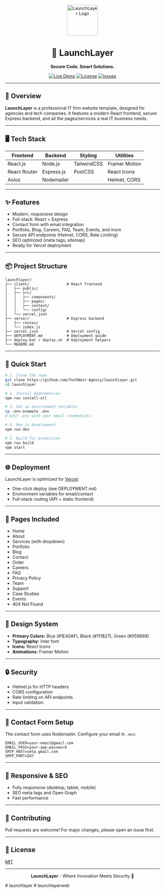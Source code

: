 <p align="center">
  <img src="https://raw.githubusercontent.com/TechNest-Agency/launchlayer/main/client/public/logo192.png" alt="LaunchLayer Logo" width="100" />
</p>

<h1 align="center">🚀 LaunchLayer</h1>
<p align="center"><b>Secure Code. Smart Solutions.</b></p>
<p align="center">
  <a href="https://launchlayer.vercel.app" target="_blank"><img src="https://img.shields.io/badge/Live-Demo-blue?style=flat-square&logo=vercel" alt="Live Demo"></a>
  <a href="https://github.com/TechNest-Agency/launchlayer" target="_blank"><img src="https://img.shields.io/github/license/TechNest-Agency/launchlayer?style=flat-square" alt="License"></a>
  <a href="https://github.com/TechNest-Agency/launchlayer/issues" target="_blank"><img src="https://img.shields.io/github/issues/TechNest-Agency/launchlayer?style=flat-square" alt="Issues"></a>
</p>

---

## 🌟 Overview

**LaunchLayer** is a professional IT firm website template, designed for agencies and tech companies. It features a modern React frontend, secure Express backend, and all the pages/services a real IT business needs.

---

## 🖥️ Tech Stack

| Frontend         | Backend         | Styling      | Utilities         |
|------------------|----------------|-------------|-------------------|
| React.js         | Node.js        | TailwindCSS  | Framer Motion     |
| React Router     | Express.js     | PostCSS      | React Icons       |
| Axios            | Nodemailer     |              | Helmet, CORS      |

---

## ✨ Features

- Modern, responsive design
- Full-stack: React + Express
- Contact form with email integration
- Portfolio, Blog, Careers, FAQ, Team, Events, and more
- Secure API endpoints (Helmet, CORS, Rate Limiting)
- SEO optimized (meta tags, sitemap)
- Ready for Vercel deployment

---

## 📦 Project Structure

```
launchlayer/
├── client/                 # React frontend
│   ├── public/
│   ├── src/
│   │   ├── components/
│   │   ├── pages/
│   │   ├── context/
│   │   └── config/
│   └── vercel.json
├── server/                 # Express backend
│   ├── routes/
│   └── index.js
├── vercel.json             # Vercel config
├── DEPLOYMENT.md           # Deployment guide
├── deploy.bat / deploy.sh  # Deployment helpers
└── README.md
```

---

## 🚀 Quick Start

```bash
# 1. Clone the repo
git clone https://github.com/TechNest-Agency/launchlayer.git
cd launchlayer

# 2. Install dependencies
npm run install-all

# 3. Set up environment variables
cp .env.example .env
# Edit .env with your email credentials

# 4. Run in development
npm run dev

# 5. Build for production
npm run build
npm start
```

---

## 🌐 Deployment

LaunchLayer is optimized for [Vercel](https://vercel.com):

- One-click deploy (see DEPLOYMENT.md)
- Environment variables for email/contact
- Full-stack routing (API + static frontend)

---

## 📝 Pages Included

- Home
- About
- Services (with dropdown)
- Portfolio
- Blog
- Contact
- Order
- Careers
- FAQ
- Privacy Policy
- Team
- Support
- Case Studies
- Events
- 404 Not Found

---

## 🎨 Design System

- **Primary Colors:** Blue (#1E40AF), Black (#111827), Green (#059669)
- **Typography:** Inter font
- **Icons:** React Icons
- **Animations:** Framer Motion

---

## 🔒 Security

- Helmet.js for HTTP headers
- CORS configuration
- Rate limiting on API endpoints
- Input validation

---

## 📧 Contact Form Setup

The contact form uses Nodemailer. Configure your email in `.env`:

```env
EMAIL_USER=your-email@gmail.com
EMAIL_PASS=your-app-password
SMTP_HOST=smtp.gmail.com
SMTP_PORT=587
```

---

## 📱 Responsive & SEO

- Fully responsive (desktop, tablet, mobile)
- SEO meta tags and Open Graph
- Fast performance

---

## 🤝 Contributing

Pull requests are welcome! For major changes, please open an issue first.

---

## 📄 License

[MIT](LICENSE)

---

<p align="center"><b>LaunchLayer</b> - Where Innovation Meets Security 🚀</p>
#   l a u n c h l a y e r  
 #   l a u n c h l a y e r w e b  
 